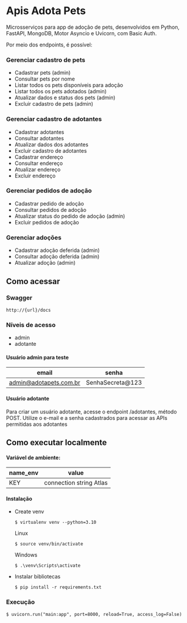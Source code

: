 # Apis Adota Pets
Microsserviços para app de adoção de pets, desenvolvidos em Python, FastAPI, MongoDB, Motor Asyncio e Uvicorn, com Basic Auth.

Por meio dos endpoints, é possível:

### Gerenciar cadastro de pets

* Cadastrar pets (admin)
* Consultar pets por nome
* Listar todos os pets disponíveis para adoção
* Listar todos os pets adotados (admin)
* Atualizar dados e status dos pets (admin)
* Excluir cadastro de pets (admin)

### Gerenciar cadastro de adotantes

* Cadastrar adotantes
* Consultar adotantes
* Atualizar dados dos adotantes
* Excluir cadastro de adotantes
* Cadastrar endereço
* Consultar endereço
* Atualizar endereço
* Excluir endereço

### Gerenciar pedidos de adoção

* Cadastrar pedido de adoção
* Consultar pedidos de adoção
* Atualizar status do pedido de adoção (admin)
* Excluir pedidos de adoção 

### Gerenciar adoções

* Cadastrar adoção deferida (admin)
* Consultar adoção deferida (admin)
* Atualizar adoção (admin)

## Como acessar

### Swagger
  ```
  http://{url}/docs
  ```

### Níveis de acesso
* admin
* adotante

#### Usuário admin para teste
| email  | senha |
|------------|------------|
|admin@adotapets.com.br|SenhaSecreta@123|

#### Usuário adotante
Para criar um usuário adotante, acesse o endpoint /adotantes, método POST.
Utilize o e-mail e a senha cadastrados para acessar as APIs permitidas aos adotantes

## Como executar localmente

#### Variável de ambiente:
| name_env | value |
|------------|------------|
|KEY|connection string Atlas|

#### Instalação
* Create venv
    ```
    $ virtualenv venv --python=3.10
    ```
    Linux
    ```
    $ source venv/bin/activate
   ```
   Windows
    ```
    $ .\venv\Scripts\activate
   ```
* Instalar bibliotecas
     ```
     $ pip install -r requirements.txt
     ```
### Execução
  ```
  $ uvicorn.run("main:app", port=8000, reload=True, access_log=False)
   ```